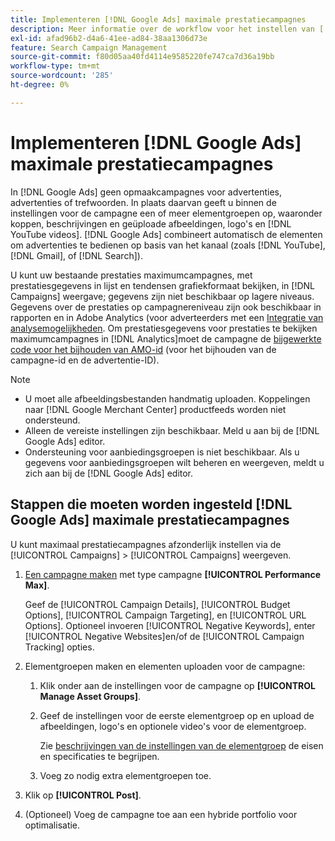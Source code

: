 ```yaml
---
title: Implementeren [!DNL Google Ads] maximale prestatiecampagnes
description: Meer informatie over de workflow voor het instellen van [!DNL Google Ads] maximale prestaties.
exl-id: afad96b2-d4a6-41ee-ad84-38aa1306d73e
feature: Search Campaign Management
source-git-commit: f80d05aa40fd4114e9585220fe747ca7d36a19bb
workflow-type: tm+mt
source-wordcount: '285'
ht-degree: 0%

---
```


# Implementeren [!DNL Google Ads] maximale prestatiecampagnes

In [!DNL Google Ads] geen opmaakcampagnes voor advertenties, advertenties of trefwoorden. In plaats daarvan geeft u binnen de instellingen voor de campagne een of meer elementgroepen op, waaronder koppen, beschrijvingen en geüploade afbeeldingen, logo&#39;s en [!DNL YouTube videos]. [!DNL Google Ads] combineert automatisch de elementen om advertenties te bedienen op basis van het kanaal (zoals [!DNL YouTube], [!DNL Gmail], of [!DNL Search]).

U kunt uw bestaande prestaties maximumcampagnes, met prestatiesgegevens in lijst en tendensen grafiekformaat bekijken, in [!DNL Campaigns] weergave; gegevens zijn niet beschikbaar op lagere niveaus. Gegevens over de prestaties op campagnereniveau zijn ook beschikbaar in rapporten en in Adobe Analytics (voor adverteerders met een [Integratie van analysemogelijkheden](/help/integrations/analytics/overview.md). Om prestatiesgegevens voor prestaties te bekijken maximumcampagnes in [!DNL Analytics]moet de campagne de [bijgewerkte code voor het bijhouden van AMO-id](/help/search-social-commerce/tracking/skwcid-tracking-parameter.md) (voor het bijhouden van de campagne-id en de advertentie-ID).

>[!NOTE]
>
>* U moet alle afbeeldingsbestanden handmatig uploaden. Koppelingen naar [!DNL Google Merchant Center] productfeeds worden niet ondersteund.
>* Alleen de vereiste instellingen zijn beschikbaar. Meld u aan bij de [!DNL Google Ads] editor.
>* Ondersteuning voor aanbiedingsgroepen is niet beschikbaar. Als u gegevens voor aanbiedingsgroepen wilt beheren en weergeven, meldt u zich aan bij de [!DNL Google Ads] editor.

## Stappen die moeten worden ingesteld [!DNL Google Ads] maximale prestatiecampagnes

U kunt maximaal prestatiecampagnes afzonderlijk instellen via de [!UICONTROL Campaigns] > [!UICONTROL Campaigns] weergeven.

1. [Een campagne maken](/help/search-social-commerce/campaign-management/campaigns/campaign-manage.md) met type campagne **[!UICONTROL Performance Max]**.

   Geef de [!UICONTROL Campaign Details], [!UICONTROL Budget Options], [!UICONTROL Campaign Targeting], en [!UICONTROL URL Options]. Optioneel invoeren [!UICONTROL Negative Keywords], enter [!UICONTROL Negative Websites]en/of de [!UICONTROL Campaign Tracking] opties.

1. Elementgroepen maken en elementen uploaden voor de campagne:

   1. Klik onder aan de instellingen voor de campagne op **[!UICONTROL Manage Asset Groups]**.

   1. Geef de instellingen voor de eerste elementgroep op en upload de afbeeldingen, logo&#39;s en optionele video&#39;s voor de elementgroep.

      Zie [beschrijvingen van de instellingen van de elementgroep](/help/search-social-commerce/campaign-management/campaigns/campaign-settings-google.md) de eisen en specificaties te begrijpen.

   1. Voeg zo nodig extra elementgroepen toe.

1. Klik op **[!UICONTROL Post]**.

1. (Optioneel) Voeg de campagne toe aan een hybride portfolio voor optimalisatie.
